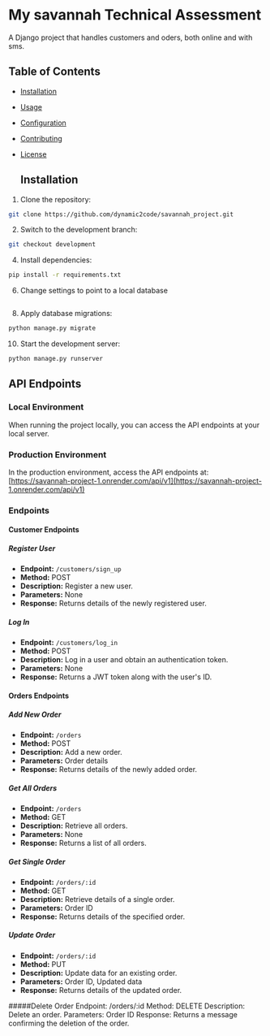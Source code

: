 # My savannah Technical Assessment 

A Django project that handles customers and oders, both online and with sms.

## Table of Contents
- [Installation](#installation)
- [Usage](#usage)
- [Configuration](#configuration)
- [Contributing](#contributing)
- [License](#license)

  ## Installation
1. Clone the repository:
```bash
git clone https://github.com/dynamic2code/savannah_project.git
```
2. Switch to the development branch:
```bash
git checkout development
```
4. Install dependencies:
```bash
pip install -r requirements.txt
```
6. Change settings to point to a local database
```bash
```
8. Apply database migrations:
```bash
python manage.py migrate
```
10. Start the development server:
```bash
python manage.py runserver
```

## API Endpoints

### Local Environment

When running the project locally, you can access the API endpoints at your local server.

### Production Environment

In the production environment, access the API endpoints at: [https://savannah-project-1.onrender.com/api/v1](https://savannah-project-1.onrender.com/api/v1)

### Endpoints

#### Customer Endpoints

##### Register User

- **Endpoint:** `/customers/sign_up`
- **Method:** POST
- **Description:** Register a new user.
- **Parameters:** None
- **Response:** Returns details of the newly registered user.

##### Log In

- **Endpoint:** `/customers/log_in`
- **Method:** POST
- **Description:** Log in a user and obtain an authentication token.
- **Parameters:** None
- **Response:** Returns a JWT token along with the user's ID.

#### Orders Endpoints

##### Add New Order

- **Endpoint:** `/orders`
- **Method:** POST
- **Description:** Add a new order.
- **Parameters:** Order details
- **Response:** Returns details of the newly added order.

##### Get All Orders

- **Endpoint:** `/orders`
- **Method:** GET
- **Description:** Retrieve all orders.
- **Parameters:** None
- **Response:** Returns a list of all orders.

##### Get Single Order

- **Endpoint:** `/orders/:id`
- **Method:** GET
- **Description:** Retrieve details of a single order.
- **Parameters:** Order ID
- **Response:** Returns details of the specified order.

##### Update Order

- **Endpoint:** `/orders/:id`
- **Method:** PUT
- **Description:** Update data for an existing order.
- **Parameters:** Order ID, Updated data
- **Response:** Returns details of the updated order.

#####Delete Order
Endpoint: /orders/:id
Method: DELETE
Description: Delete an order.
Parameters: Order ID
Response: Returns a message confirming the deletion of the order.
